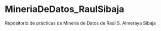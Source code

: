 # MineriaDeDatos_RaulSibaja
Repositorio de prácticas de Minería de Datos de Raúl S. Almeraya Sibaja
